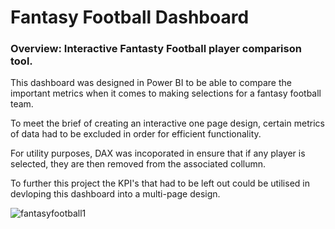 # Fantasy Football Dashboard
### Overview: Interactive Fantasty Football player comparison tool.

This dashboard was designed in Power BI to be able to compare the important metrics when it comes to making selections for a fantasy football team. 

To meet the brief of creating an interactive one page design, certain metrics of data had to be excluded in order for efficient functionality.

For utility purposes, DAX was incoporated in ensure that if any player is selected, they are then removed from the associated collumn. 

To further this project the KPI's that had to be left out could be utilised in devloping this dashboard into a multi-page design. 

![fantasyfootball1](https://user-images.githubusercontent.com/99413257/157259934-92b0a34f-467e-478a-8e8f-590d4ccc8785.jpg)
